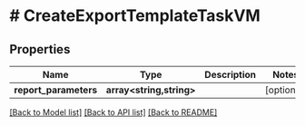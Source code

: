 # # CreateExportTemplateTaskVM

## Properties

Name | Type | Description | Notes
------------ | ------------- | ------------- | -------------
**report_parameters** | **array<string,string>** |  | [optional]

[[Back to Model list]](../../README.md#models) [[Back to API list]](../../README.md#endpoints) [[Back to README]](../../README.md)
